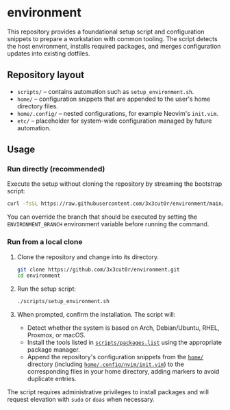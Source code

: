 # environment

This repository provides a foundational setup script and configuration snippets to prepare a workstation with common tooling. The script detects the host environment, installs required packages, and merges configuration updates into existing dotfiles.

## Repository layout

- `scripts/` – contains automation such as `setup_environment.sh`.
- `home/` – configuration snippets that are appended to the user's home directory files.
- `home/.config/` – nested configurations, for example Neovim's `init.vim`.
- `etc/` – placeholder for system-wide configuration managed by future automation.

## Usage

### Run directly (recommended)

Execute the setup without cloning the repository by streaming the bootstrap script:

```bash
curl -fsSL https://raw.githubusercontent.com/3x3cut0r/environment/main/environment.sh | bash
```

You can override the branch that should be executed by setting the `ENVIRONMENT_BRANCH` environment variable before running the command.

### Run from a local clone

1. Clone the repository and change into its directory.

   ```bash
   git clone https://github.com/3x3cut0r/environment.git
   cd environment
   ```
2. Run the setup script:

   ```bash
   ./scripts/setup_environment.sh
   ```

3. When prompted, confirm the installation. The script will:
   - Detect whether the system is based on Arch, Debian/Ubuntu, RHEL, Proxmox, or macOS.
   - Install the tools listed in [`scripts/packages.list`](scripts/packages.list) using the appropriate package manager.
   - Append the repository's configuration snippets from the [`home/`](home/) directory (including [`home/.config/nvim/init.vim`](home/.config/nvim/init.vim)) to the corresponding files in your home directory, adding markers to avoid duplicate entries.

The script requires administrative privileges to install packages and will request elevation with `sudo` or `doas` when necessary.
